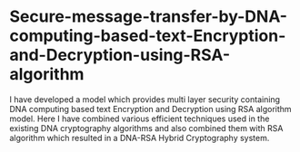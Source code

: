 # Secure-message-transfer-by-DNA-computing-based-text-Encryption-and-Decryption-using-RSA-algorithm
I have developed a model which provides  multi layer security containing  DNA computing based text Encryption and Decryption using RSA algorithm model. Here I have combined various efficient techniques used in the existing DNA cryptography algorithms and also combined them with RSA algorithm which resulted in a DNA-RSA Hybrid Cryptography system.
